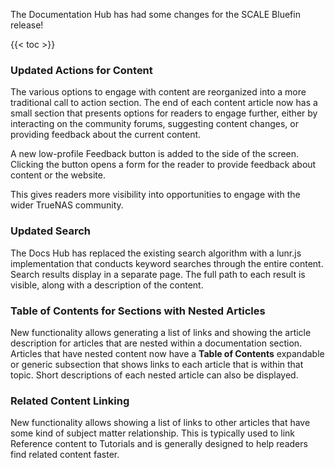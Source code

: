 ---
---

The Documentation Hub has had some changes for the SCALE Bluefin release!

{{< toc >}}

### Updated Actions for Content

The various options to engage with content are reorganized into a more traditional call to action section.
The end of each content article now has a small section that presents options for readers to engage further, either by interacting on the community forums, suggesting content changes, or providing feedback about the current content.

A new low-profile Feedback button is added to the side of the screen.
Clicking the button opens a form for the reader to provide feedback about content or the website.

This gives readers more visibility into opportunities to engage with the wider TrueNAS community.

### Updated Search

The Docs Hub has replaced the existing search algorithm with a lunr.js implementation that conducts keyword searches through the entire content.
Search results display in a separate page.
The full path to each result is visible, along with a description of the content.

### Table of Contents for Sections with Nested Articles

New functionality allows generating a list of links and showing the article description for articles that are nested within a documentation section.
Articles that have nested content now have a **Table of Contents** expandable or generic subsection that shows links to each article that is within that topic.
Short descriptions of each nested article can also be displayed.

### Related Content Linking

New functionality allows showing a list of links to other articles that have some kind of subject matter relationship.
This is typically used to link Reference content to Tutorials and is generally designed to help readers find related content faster.
